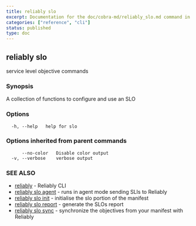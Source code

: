 ```yaml
---
title: reliably slo
excerpt: Documentation for the doc/cobra-md/reliably_slo.md command in the Reliably CLI
categories: ["reference", "cli"]
status: published
type: doc
---
```

## reliably slo

service level objective commands

### Synopsis

A collection of functions to configure and use an SLO

### Options

```
  -h, --help   help for slo
```

### Options inherited from parent commands

```
      --no-color   Disable color output
  -v, --verbose    verbose output
```

### SEE ALSO

* [reliably](/docs/reference/cli/reliably/)	 - Reliably CLI
* [reliably slo agent](/docs/reference/cli/reliably-slo-agent/)	 - runs in agent mode sending SLIs to Reliably
* [reliably slo init](/docs/reference/cli/reliably-slo-init/)	 - initialise the slo portion of the manifest
* [reliably slo report](/docs/reference/cli/reliably-slo-report/)	 - generate the SLOs report
* [reliably slo sync](/docs/reference/cli/reliably-slo-sync/)	 - synchronize the objectives from your manifest with Reliably

